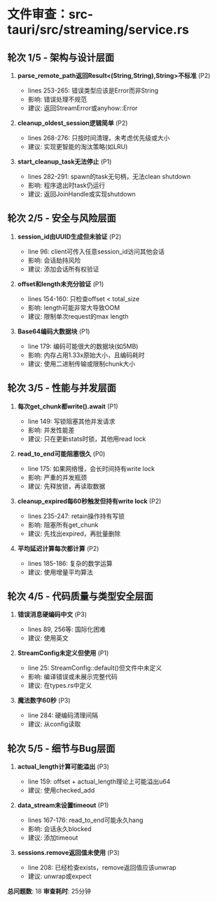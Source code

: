 # 文件审查：src-tauri/src/streaming/service.rs

## 轮次 1/5 - 架构与设计层面

1. **parse_remote_path返回Result<(String,String),String>不标准** (P2)
   - lines 253-265: 错误类型应该是Error而非String
   - 影响: 错误处理不规范
   - 建议: 返回StreamError或anyhow::Error

2. **cleanup_oldest_session逻辑简单** (P2)
   - lines 268-276: 只按时间清理，未考虑优先级或大小
   - 建议: 实现更智能的淘汰策略(如LRU)

3. **start_cleanup_task无法停止** (P1)
   - lines 282-291: spawn的task无句柄，无法clean shutdown
   - 影响: 程序退出时task仍运行
   - 建议: 返回JoinHandle或实现shutdown

## 轮次 2/5 - 安全与风险层面

1. **session_id由UUID生成但未验证** (P2)
   - line 96: client可传入任意session_id访问其他会话
   - 影响: 会话劫持风险
   - 建议: 添加会话所有权验证

2. **offset和length未充分验证** (P1)
   - lines 154-160: 只检查offset < total_size
   - 影响: length可能非常大导致OOM
   - 建议: 限制单次request的max length

3. **Base64编码大数据块** (P1)
   - line 179: 编码可能很大的数据块(如5MB)
   - 影响: 内存占用1.33x原始大小，且编码耗时
   - 建议: 使用二进制传输或限制chunk大小

## 轮次 3/5 - 性能与并发层面

1. **每次get_chunk都write().await** (P1)
   - line 149: 写锁阻塞其他并发请求
   - 影响: 并发性能差
   - 建议: 只在更新stats时锁，其他用read lock

2. **read_to_end可能阻塞很久** (P0)
   - line 175: 如果网络慢，会长时间持有write lock
   - 影响: 严重的并发瓶颈
   - 建议: 先释放锁，再读取数据

3. **cleanup_expired每60秒触发但持有write lock** (P2)
   - lines 235-247: retain操作持有写锁
   - 影响: 阻塞所有get_chunk
   - 建议: 先找出expired，再批量删除

4. **平均延迟计算每次都计算** (P2)
   - lines 185-186: 复杂的数学运算
   - 建议: 使用增量平均算法

## 轮次 4/5 - 代码质量与类型安全层面

1. **错误消息硬编码中文** (P3)
   - lines 89, 256等: 国际化困难
   - 建议: 使用英文

2. **StreamConfig未定义但使用** (P1)
   - line 25: StreamConfig::default()但文件中未定义
   - 影响: 编译错误或未展示完整代码
   - 建议: 在types.rs中定义

3. **魔法数字60秒** (P3)
   - line 284: 硬编码清理间隔
   - 建议: 从config读取

## 轮次 5/5 - 细节与Bug层面

1. **actual_length计算可能溢出** (P3)
   - line 159: offset + actual_length理论上可能溢出u64
   - 建议: 使用checked_add

2. **data_stream未设置timeout** (P1)
   - lines 167-176: read_to_end可能永久hang
   - 影响: 会话永久blocked
   - 建议: 添加timeout

3. **sessions.remove返回值未使用** (P3)
   - line 208: 已经检查exists，remove返回值应该unwrap
   - 建议: unwrap或expect

**总问题数**: 18
**审查耗时**: 25分钟



